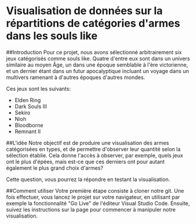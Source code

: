 # Visualisation de données sur la répartitions de catégories d'armes dans les souls like

##Introduction
Pour ce projet, nous avons sélectionné arbitrairement six jeux catégorisés comme souls like. Quatre d'entre eux sont dans un univers similaire au moyen Âge, un dans une époque semblable à l'ère victorienne, et un dernier étant dans un futur apocalyptique incluant un voyage dans un multivers ramenant à d'autres époques d'autres mondes.

Ces jeux sont les suivants:

- Elden Ring
- Dark Souls III
- Sekiro
- Nioh
- Bloodborne
- Remnant II

##L'idée
Notre objectif est de produire une visualisation des armes catégorisées en types, et de permettre d'observer leur quantité selon la sélection établie. Cela donne l'accès à observer, par exemple, quels jeux ont le plus d'épées, mais est-ce que ces derniers ont pour autant également le plus grand choix d'armes?

Cette question, vous pourrez la répondre en testant la visualisation.

##Comment utiliser
Votre première étape consiste à cloner notre git. Une fois effectuer, vous lancez le projet sur votre navigateur, en utilisant par exemple la fonctionnalité "Go Live" de l'éditeur Visual Studio Code.
Ensuite, suivez les instructions sur la page pour commencer à manipuler notre visualisation.